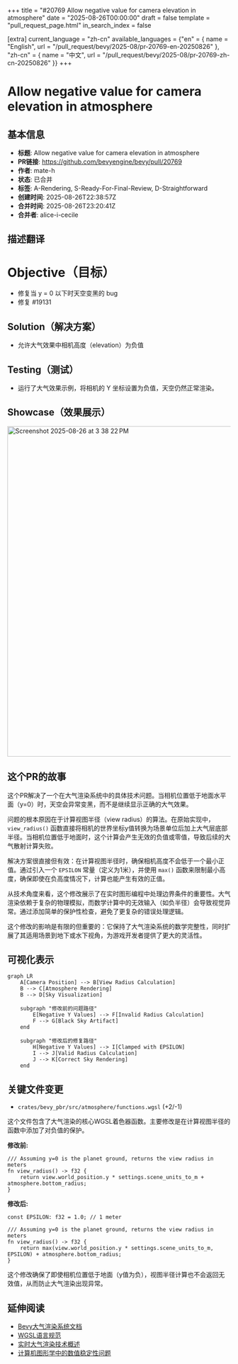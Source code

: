 +++
title = "#20769 Allow negative value for camera elevation in atmosphere"
date = "2025-08-26T00:00:00"
draft = false
template = "pull_request_page.html"
in_search_index = false

[extra]
current_language = "zh-cn"
available_languages = {"en" = { name = "English", url = "/pull_request/bevy/2025-08/pr-20769-en-20250826" }, "zh-cn" = { name = "中文", url = "/pull_request/bevy/2025-08/pr-20769-zh-cn-20250826" }}
+++

# Allow negative value for camera elevation in atmosphere

## 基本信息
- **标题**: Allow negative value for camera elevation in atmosphere
- **PR链接**: https://github.com/bevyengine/bevy/pull/20769
- **作者**: mate-h
- **状态**: 已合并
- **标签**: A-Rendering, S-Ready-For-Final-Review, D-Straightforward
- **创建时间**: 2025-08-26T22:38:57Z
- **合并时间**: 2025-08-26T23:20:41Z
- **合并者**: alice-i-cecile

## 描述翻译

# Objective（目标）

- 修复当 y = 0 以下时天空变黑的 bug
- 修复 #19131

## Solution（解决方案）

- 允许大气效果中相机高度（elevation）为负值

## Testing（测试）

- 运行了大气效果示例，将相机的 Y 坐标设置为负值，天空仍然正常渲染。

## Showcase（效果展示）

<img width="1282" height="746" alt="Screenshot 2025-08-26 at 3 38 22 PM" src="https://github.com/user-attachments/assets/9b5a4307-9c97-42f2-8e81-8a71f8c063f2" />

## 这个PR的故事

这个PR解决了一个在大气渲染系统中的具体技术问题。当相机位置低于地面水平面（y=0）时，天空会异常变黑，而不是继续显示正确的大气效果。

问题的根本原因在于计算视图半径（view radius）的算法。在原始实现中，`view_radius()` 函数直接将相机的世界坐标y值转换为场景单位后加上大气层底部半径。当相机位置低于地面时，这个计算会产生无效的负值或零值，导致后续的大气散射计算失败。

解决方案很直接但有效：在计算视图半径时，确保相机高度不会低于一个最小正值。通过引入一个 `EPSILON` 常量（定义为1米），并使用 `max()` 函数来限制最小高度，确保即使在负高度情况下，计算也能产生有效的正值。

从技术角度来看，这个修改展示了在实时图形编程中处理边界条件的重要性。大气渲染依赖于复杂的物理模拟，而数学计算中的无效输入（如负半径）会导致视觉异常。通过添加简单的保护性检查，避免了更复杂的错误处理逻辑。

这个修改的影响是有限的但重要的：它保持了大气渲染系统的数学完整性，同时扩展了其适用场景到地下或水下视角，为游戏开发者提供了更大的灵活性。

## 可视化表示

```mermaid
graph LR
    A[Camera Position] --> B[View Radius Calculation]
    B --> C[Atmosphere Rendering]
    B --> D[Sky Visualization]
    
    subgraph "修改前的问题路径"
        E[Negative Y Values] --> F[Invalid Radius Calculation]
        F --> G[Black Sky Artifact]
    end
    
    subgraph "修改后的修复路径"
        H[Negative Y Values] --> I[Clamped with EPSILON]
        I --> J[Valid Radius Calculation]
        J --> K[Correct Sky Rendering]
    end
```

## 关键文件变更

- `crates/bevy_pbr/src/atmosphere/functions.wgsl` (+2/-1)

这个文件包含了大气渲染的核心WGSL着色器函数。主要修改是在计算视图半径的函数中添加了对负值的保护。

**修改前:**
```wgsl
/// Assuming y=0 is the planet ground, returns the view radius in meters
fn view_radius() -> f32 {
    return view.world_position.y * settings.scene_units_to_m + atmosphere.bottom_radius;
}
```

**修改后:**
```wgsl
const EPSILON: f32 = 1.0; // 1 meter

/// Assuming y=0 is the planet ground, returns the view radius in meters
fn view_radius() -> f32 {
    return max(view.world_position.y * settings.scene_units_to_m, EPSILON) + atmosphere.bottom_radius;
}
```

这个修改确保了即使相机位置低于地面（y值为负），视图半径计算也不会返回无效值，从而防止大气渲染出现异常。

## 延伸阅读

- [Bevy大气渲染系统文档](https://bevyengine.org/learn/books/rendering/atmosphere/)
- [WGSL语言规范](https://gpuweb.github.io/gpuweb/wgsl/)
- [实时大气渲染技术概述](https://developer.nvidia.com/gpugems/gpugems2/part-ii-shading-lighting-and-shadows/chapter-16-accurate-atmospheric-scattering)
- [计算机图形学中的数值稳定性问题](https://scicomp.stackexchange.com/questions/20373/what-is-numerical-stability)